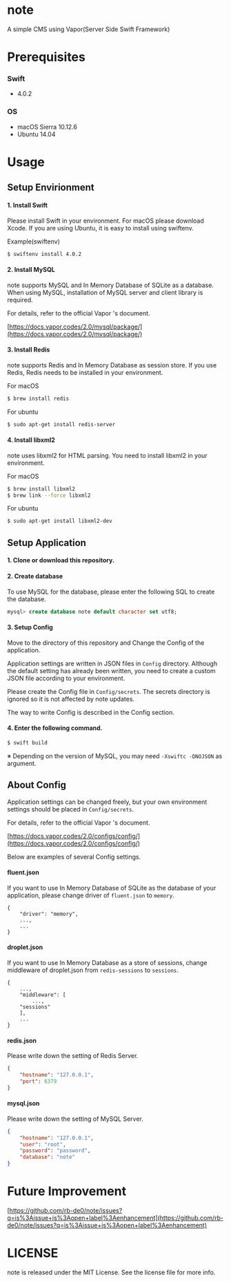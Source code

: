 # note

A simple CMS using Vapor(Server Side Swift Framework)

# Prerequisites

### Swift

- 4.0.2

### OS

- macOS Sierra 10.12.6
- Ubuntu 14.04

# Usage

## Setup Envirionment

#### 1. Install Swift

Please install Swift in your environment. For macOS please download Xcode.
If you are using Ubuntu, it is easy to install using swiftenv.

Example(swiftenv)

```bash
$ swiftenv install 4.0.2
```

#### 2. Install MySQL

note supports MySQL and In Memory Database of SQLite as a database. When using MySQL, installation of MySQL server and client library is required.

For details, refer to the official Vapor 's document.

[https://docs.vapor.codes/2.0/mysql/package/](https://docs.vapor.codes/2.0/mysql/package/)

#### 3. Install Redis

note supports Redis and In Memory Database as session store. If you use Redis, Redis needs to be installed in your environment.

For macOS

```bash
$ brew install redis
```

For ubuntu

```bash
$ sudo apt-get install redis-server
```

#### 4. Install libxml2

note uses libxml2 for HTML parsing. You need to install libxml2 in your environment.

For macOS

```bash
$ brew install libxml2
$ brew link --force libxml2
```

For ubuntu

```bash
$ sudo apt-get install libxml2-dev
```

## Setup Application

#### 1. Clone or download this repository. 

#### 2. Create database

To use MySQL for the database, please enter the following SQL to create the database.


```SQL
mysql> create database note default character set utf8;
```

#### 3. Setup Config

Move to the directory of this repository and Change the Config of the application. 

Application settings are written in JSON files in ```Config``` directory. Although the default setting has already been written, you need to create a custom JSON file according to your environment.

Please create the Config file in ```Config/secrets```. The secrets directory is ignored so it is not affected by note updates.

The way to write Config is described in the Config section.


#### 4. Enter the following command.

```bash
$ swift build
```

※ Depending on the version of MySQL, you may need ```-Xswiftc -DNOJSON``` as argument.

## About Config


Application settings can be changed freely, but your own environment settings should be placed in ```Config/secrets```.

For details, refer to the official Vapor 's document.

[https://docs.vapor.codes/2.0/configs/config/](https://docs.vapor.codes/2.0/configs/config/)

Below are examples of several Config settings.

#### fluent.json

If you want to use In Memory Database of SQLite as the database of your application, please change driver of ```fluent.json``` to ```memory```.

```
{
    "driver": "memory",
    ...,
    ...
}
```

#### droplet.json

If you want to use In Memory Database as a store of sessions, change middleware of droplet.json from ```redis-sessions``` to ```sessions```.

```
{
    ...,
    "middleware": [
        ...,
	"sessions"
    ],
    ...
}
```

#### redis.json

Please write down the setting of Redis Server.

```JSON
{
    "hostname": "127.0.0.1",
    "port": 6379
}
```

#### mysql.json

Please write down the setting of MySQL Server.

```JSON
{
    "hostname": "127.0.0.1",
    "user": "root",
    "password": "password",
    "database": "note"
}
```

# Future Improvement

[https://github.com/rb-de0/note/issues?q=is%3Aissue+is%3Aopen+label%3Aenhancement](https://github.com/rb-de0/note/issues?q=is%3Aissue+is%3Aopen+label%3Aenhancement)


# LICENSE

note is released under the MIT License. See the license file for more info.
